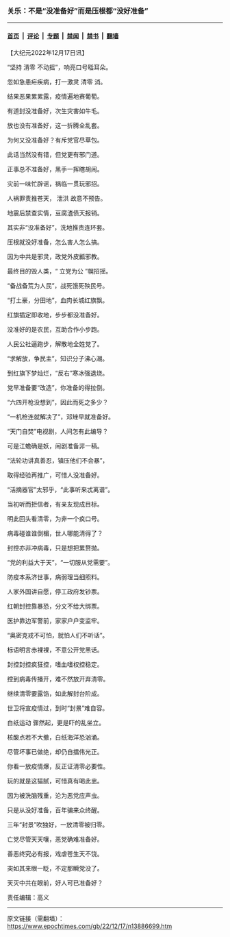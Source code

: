 ### 关乐：不是“没准备好”而是压根都“没好准备”

---

#### [首页](../../../..?n13886699) &nbsp;|&nbsp; [评论](../../../../../epoch-comment?n13886699) &nbsp;|&nbsp; [专题](../../../../../epoch-special?n13886699) &nbsp;|&nbsp; [禁闻](../../../../../epoch-news?n13886699) &nbsp;|&nbsp; [禁书](../../../../../books?n13886699) &nbsp;|&nbsp; [翻墙](https://github.com/gfw-breaker/nogfw/blob/master/README.md?n13886699)


<div class="post_content" id="artbody" itemprop="articleBody">
 <!-- article content begin -->
 <p>
  【大纪元2022年12月17日讯】
 </p>
 <p>
  “坚持
  <ok href="https://www.epochtimes.com/gb/tag/%E6%B8%85%E9%9B%B6.html">
   清零
  </ok>
  不动摇”，响亮口号聒耳朵。
 </p>
 <p>
  忽如急患疟疾病，打一激灵
  <ok href="https://www.epochtimes.com/gb/tag/%E6%B8%85%E9%9B%B6.html">
   清零
  </ok>
  消。
 </p>
 <p>
  结果恶果累累露，疫情遍地赛葡萄。
 </p>
 <p>
  有道封没准备好，次生灾害如牛毛。
 </p>
 <p>
  放也没有准备好，这一折腾全乱套。
 </p>
 <p>
  为何又没准备好？有斥党官尽草包。
 </p>
 <p>
  此话当然没有错，但党更有邪门道。
 </p>
 <p>
  正事总不准备好，黑手一挥瞎胡闹。
 </p>
 <p>
  灾前一味忙辟谣，祸临一贯玩邪招。
 </p>
 <p>
  人祸罪责推苍天，
  <ok href="https://www.epochtimes.com/gb/tag/%E6%B3%84%E6%B4%AA.html">
   泄洪
  </ok>
  故意不预告。
 </p>
 <p>
  地震后禁查实情，豆腐渣债天报销。
 </p>
 <p>
  其实非“没准备好”，洗地推责连环套。
 </p>
 <p>
  压根就没好准备，怎么害人怎么搞。
 </p>
 <p>
  因为中共是邪灵，政党外皮瓤邪教。
 </p>
 <p>
  最终目的毁人类，“
  <ok href="https://www.epochtimes.com/gb/tag/%E7%AB%8B%E5%85%9A%E4%B8%BA%E5%85%AC.html">
   立党为公
  </ok>
  ”幌招摇。
 </p>
 <p>
  “备战备荒为人民”，战死饿死殃民号。
 </p>
 <p>
  “打土豪，分田地”，血肉长城红旗飘。
 </p>
 <p>
  红旗插定即收地，步步都没准备好。
 </p>
 <p>
  没准好的是农民，互助合作小步跑。
 </p>
 <p>
  人民公社逼跑步，解散地全姓党了。
 </p>
 <p>
  “求解放，争民主”，知识分子沸心潮。
 </p>
 <p>
  到红旗下梦灿烂，“反右”寒冰强退烧。
 </p>
 <p>
  党早准备要“改造”，你准备的得拉倒。
 </p>
 <p>
  “六四开枪没想到”，因此而死之多少？
 </p>
 <p>
  “一机枪连就解决了”，邓矬早就准备好。
 </p>
 <p>
  “天门自焚”电视剧，人间怎有此编导？
 </p>
 <p>
  可是江蟾确是妖，闹剧准备非一稿。
 </p>
 <p>
  “法轮功讲真善忍，镇压他们不会暴”，
 </p>
 <p>
  取得经验再推广，可惜人没准备好。
 </p>
 <p>
  “活摘器官”太邪乎，“此事听来忒离谱”。
 </p>
 <p>
  当初听而拒信者，有亲友现成目标。
 </p>
 <p>
  明此回头看清零，为非一个疯口号。
 </p>
 <p>
  病毒碰谁谁倒楣，世人哪能清得了？
 </p>
 <p>
  封控亦非冲病毒，只是想把累赘抛。
 </p>
 <p>
  “党的利益大于天”，“一切服从党需要”。
 </p>
 <p>
  防疫本系济世事，病弱理当细照料。
 </p>
 <p>
  人家外国讲自愿，停工政府发钞票。
 </p>
 <p>
  红朝封控靠暴恐，分文不给大绑票。
 </p>
 <p>
  医护靠边军警前，家家户户变监牢。
 </p>
 <p>
  “奥密克戎不可怕，就怕人们不听话”。
 </p>
 <p>
  标语明言赤裸裸，不意公开党黑话。
 </p>
 <p>
  封控封控疯狂控，嗜血嗜权控稳定。
 </p>
 <p>
  控到病毒传播开，难不然放开弃清零。
 </p>
 <p>
  继续清零要露馅，如此解封台阶成。
 </p>
 <p>
  世卫将宣疫情过，到时“封景”难自容。
 </p>
 <p>
  <ok href="https://www.epochtimes.com/gb/tag/%E7%99%BD%E7%BA%B8%E8%BF%90%E5%8A%A8.html">
   白纸运动
  </ok>
  骤然起，更是吓的乱坐立。
 </p>
 <p>
  核酸点若不大撤，白纸海洋恐汹涌。
 </p>
 <p>
  尽管坏事已做绝，却仍自擂伟光正。
 </p>
 <p>
  你看一放疫情爆，反正证清零必要性。
 </p>
 <p>
  玩的就是这猫腻，可惜真有喝此盅。
 </p>
 <p>
  因为被洗脑残重，沦为恶党应声虫。
 </p>
 <p>
  只是从没好准备，百年骗来众终醒。
 </p>
 <p>
  三年“封景”吹独好，一放清零被归零。
 </p>
 <p>
  亡党尽管天天嚷，恶党确难准备好。
 </p>
 <p>
  善恶终究必有报，戏虐苍生天不饶。
 </p>
 <p>
  突如其来眼一眨，不定那瞬党没了。
 </p>
 <p>
  天灭中共在眼前，好人可已准备好？
 </p>
 <p>
  责任编辑：高义
 </p>
 <!-- article content end -->
 <div id="below_article_ad">
 </div>
</div>


---

原文链接（需翻墙）：https://www.epochtimes.com/gb/22/12/17/n13886699.htm